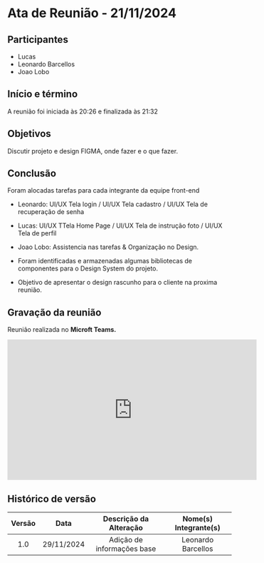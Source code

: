 # Ata de Reunião - 21/11/2024

## Participantes
- Lucas
- Leonardo Barcellos
- Joao Lobo

## Início e término

A reunião foi iniciada às 20:26 e finalizada às 21:32

## Objetivos
Discutir projeto e design FIGMA, onde fazer e o que fazer.

## Conclusão
Foram alocadas tarefas para cada integrante da equipe front-end 

- Leonardo: UI/UX Tela login / UI/UX Tela cadastro / UI/UX Tela de recuperação de senha
- Lucas: UI/UX TTela Home Page / UI/UX Tela de instrução foto / UI/UX Tela de perfil
- Joao Lobo: Assistencia nas tarefas & Organização no Design. 

- Foram identificadas e armazenadas algumas bibliotecas de componentes para o Design System do projeto.

- Objetivo de apresentar o design rascunho para o cliente na proxima reunião.

## Gravação da reunião

Reunião realizada no **Microft Teams.**

<iframe width="560" height="315" src="https://www.youtube.com/embed/o8ltYNmq8Vc?si=ZU8Hutxo5vkatavf" title="YouTube video player" frameborder="0" allow="accelerometer; autoplay; clipboard-write; encrypted-media; gyroscope; picture-in-picture; web-share" referrerpolicy="strict-origin-when-cross-origin" allowfullscreen></iframe>

## Histórico de versão

| Versão |    Data    |  Descrição da Alteração    | Nome(s) Integrante(s) |
| :----: | :--------: | :-----------------------:  | :-------------------: |
|  1.0   | 29/11/2024 | Adição de informações base |   Leonardo Barcellos  |
